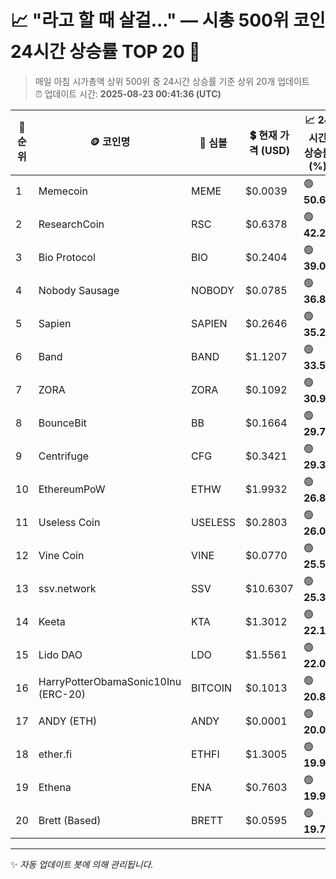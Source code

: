 
# 📈 "라고 할 때 살걸..." — 시총 500위 코인 24시간 상승률 TOP 20 🚀

> 매일 아침 시가총액 상위 500위 중 24시간 상승률 기준 상위 20개 업데이트  
> ⏰ 업데이트 시간: **2025-08-23 00:41:36 (UTC)**

| 🔢 순위 | 🪙 코인명 | 🔣 심볼 | 💲 현재 가격 (USD) | 📈 24시간 상승률 (%) | 💰 시가총액 (USD) | 🔄 24시간 거래량 (USD) | 🔢 유통 공급량 |
|--------|----------|--------|-------------------|--------------------|--------------------|-----------------------|-------------------|
| 1 | Memecoin | MEME | $0.0039 | 🟢 **50.65** | $206,348,436 | $405,980,735 | 53,072,736,928 |
| 2 | ResearchCoin | RSC | $0.6378 | 🟢 **42.25** | $76,161,685 | $7,645,900 | 119,415,887 |
| 3 | Bio Protocol | BIO | $0.2404 | 🟢 **39.03** | $401,953,096 | $1,153,056,250 | 1,671,788,864 |
| 4 | Nobody Sausage | NOBODY | $0.0785 | 🟢 **36.84** | $73,436,122 | $7,621,225 | 936,066,324 |
| 5 | Sapien | SAPIEN | $0.2646 | 🟢 **35.25** | $66,142,801 | $107,683,606 | 250,000,000 |
| 6 | Band | BAND | $1.1207 | 🟢 **33.52** | $184,745,722 | $150,962,846 | 164,848,600 |
| 7 | ZORA | ZORA | $0.1092 | 🟢 **30.97** | $353,811,118 | $175,287,382 | 3,239,022,497 |
| 8 | BounceBit | BB | $0.1664 | 🟢 **29.78** | $122,890,447 | $161,986,722 | 738,308,221 |
| 9 | Centrifuge | CFG | $0.3421 | 🟢 **29.32** | $192,948,626 | $15,665,444 | 564,059,901 |
| 10 | EthereumPoW | ETHW | $1.9932 | 🟢 **26.80** | $214,903,480 | $54,152,484 | 107,818,999 |
| 11 | Useless Coin | USELESS | $0.2803 | 🟢 **26.01** | $280,058,263 | $104,387,401 | 999,101,298 |
| 12 | Vine Coin | VINE | $0.0770 | 🟢 **25.55** | $76,988,828 | $122,475,842 | 999,994,104 |
| 13 | ssv.network | SSV | $10.6307 | 🟢 **25.35** | $145,064,319 | $57,775,780 | 13,645,814 |
| 14 | Keeta | KTA | $1.3012 | 🟢 **22.12** | $529,968,671 | $23,769,024 | 407,299,852 |
| 15 | Lido DAO | LDO | $1.5561 | 🟢 **22.01** | $1,393,844,023 | $353,242,583 | 895,740,386 |
| 16 | HarryPotterObamaSonic10Inu (ERC-20) | BITCOIN | $0.1013 | 🟢 **20.84** | $101,239,140 | $10,411,234 | 999,798,155 |
| 17 | ANDY (ETH) | ANDY | $0.0001 | 🟢 **20.04** | $78,433,945 | $1,322,850 | 1,000,000,000,000 |
| 18 | ether.fi | ETHFI | $1.3005 | 🟢 **19.96** | $606,030,029 | $250,281,983 | 466,004,038 |
| 19 | Ethena | ENA | $0.7603 | 🟢 **19.95** | $5,034,490,003 | $1,484,605,871 | 6,621,875,000 |
| 20 | Brett (Based) | BRETT | $0.0595 | 🟢 **19.78** | $589,287,382 | $68,564,820 | 9,910,236,395 |

---

✨ *자동 업데이트 봇에 의해 관리됩니다.*
